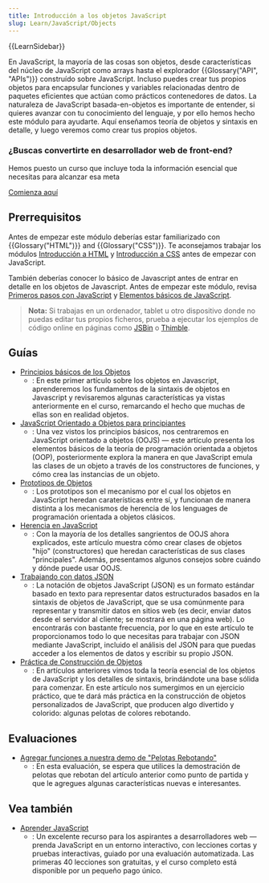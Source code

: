 ```yaml
---
title: Introducción a los objetos JavaScript
slug: Learn/JavaScript/Objects
---
```


{{LearnSidebar}}

En JavaScript, la mayoría de las cosas son objetos, desde características del núcleo de JavaScript como arrays hasta el explorador {{Glossary("API", "APIs")}} construído sobre JavaScript. Incluso puedes crear tus propios objetos para encapsular funciones y variables relacionadas dentro de paquetes eficientes que actúan como prácticos contenedores de datos. La naturaleza de JavaScript basada-en-objetos es importante de entender, si quieres avanzar con tu conocimiento del lenguaje, y por ello hemos hecho este módulo para ayudarte. Aquí enseñamos teoría de objetos y sintaxis en detalle, y luego veremos como crear tus propios objetos.

### ¿Buscas convertirte en desarrollador web de front-end?

Hemos puesto un curso que incluye toda la información esencial que necesitas para alcanzar esa meta

[Comienza aquí](/docs/Learn/Front-end_web_developer)

## Prerrequisitos

Antes de empezar este módulo deberías estar familiarizado con {{Glossary("HTML")}} and {{Glossary("CSS")}}. Te aconsejamos trabajar los módulos [Introducción a HTML](/es/docs/Learn/HTML/Introduccion_a_HTML) y [Introducción a CSS](/es/docs/Learn/CSS/Introduction_to_CSS) antes de empezar con JavaScript.

También deberías conocer lo básico de Javascript antes de entrar en detalle en los objetos de Javascript. Antes de empezar este módulo, revisa [Primeros pasos con JavaScript](/es/docs/Learn/JavaScript/First_steps) y [Elementos básicos de JavaScript](/es/docs/Learn/JavaScript/Building_blocks).

> **Nota:** Si trabajas en un ordenador, tablet u otro dispositivo donde no puedas editar tus propios ficheros, prueba a ejecutar los ejemplos de código online en páginas como [JSBin](http://jsbin.com/) o [Thimble](https://thimble.mozilla.org/).

## Guías

- [Principios básicos de los Objetos](/es/docs/Learn/JavaScript/Objects/Basics)
  - : En este primer artículo sobre los objetos en Javascript, aprenderemos los fundamentos de la sintaxis de objetos en Javascript y revisaremos algunas características ya vistas anteriormente en el curso, remarcando el hecho que muchas de ellas son en realidad objetos.
- [JavaScript Orientado a Objetos para principiantes](/es/docs/Learn/JavaScript/Objects/Object-oriented_JS)
  - : Una vez vistos los principios básicos, nos centraremos en JavaScript orientado a objetos (OOJS) — este artículo presenta los elementos básicos de la teoría de programación orientada a objetos (OOP), posteriormente explora la manera en que JavaScript emula las clases de un objeto a través de los constructores de funciones, y cómo crea las instancias de un objeto.
- [Prototipos de Objetos](/es/docs/Learn/JavaScript/Objects/Object_prototypes)
  - : Los prototipos son el mecanismo por el cual los objetos en JavaScript heredan caraterísticas entre sí, y funcionan de manera distinta a los mecanismos de herencia de los lenguages de programación orientada a objetos clásicos.
- [Herencia en JavaScript](/es/docs/Learn/JavaScript/Objects/Inheritance)
  - : Con la mayoría de los detalles sangrientos de OOJS ahora explicados, este artículo muestra cómo crear clases de objetos "hijo" (constructores) que heredan características de sus clases "principales". Además, presentamos algunos consejos sobre cuándo y dónde puede usar OOJS.
- [Trabajando con datos JSON](/es/docs/Learn/JavaScript/Objects/JSON)
  - : La notación de objetos JavaScript (JSON) es un formato estándar basado en texto para representar datos estructurados basados en la sintaxis de objetos de JavaScript, que se usa comúnmente para representar y transmitir datos en sitios web (es decir, enviar datos desde el servidor al cliente; se mostrará en una página web). Lo encontrarás con bastante frecuencia, por lo que en este artículo te proporcionamos todo lo que necesitas para trabajar con JSON mediante JavaScript, incluido el análisis del JSON para que puedas acceder a los elementos de datos y escribir su propio JSON.
- [Práctica de Construcción de Objetos](/es/docs/Learn/JavaScript/Objects/Ejercicio_práctico_de_construcción_de_objetos)
  - : En artículos anteriores vimos toda la teoría esencial de los objetos de JavaScript y los detalles de sintaxis, brindándote una base sólida para comenzar. En este artículo nos sumergimos en un ejercicio práctico, que te dará más práctica en la construcción de objetos personalizados de JavaScript, que producen algo divertido y colorido: algunas pelotas de colores rebotando.

## Evaluaciones

- [Agregar funciones a nuestra demo de "Pelotas Rebotando"](/es/docs/Learn/JavaScript/Objects/Adding_bouncing_balls_features)
  - : En esta evaluación, se espera que utilices la demostración de pelotas que rebotan del artículo anterior como punto de partida y que le agregues algunas características nuevas e interesantes.

## Vea también

- [Aprender JavaScript](https://learnjavascript.online/)
  - : Un excelente recurso para los aspirantes a desarrolladores web —prenda JavaScript en un entorno interactivo, con lecciones cortas y pruebas interactivas, guiado por una evaluación automatizada. Las primeras 40 lecciones son gratuitas, y el curso completo está disponible por un pequeño pago único.
